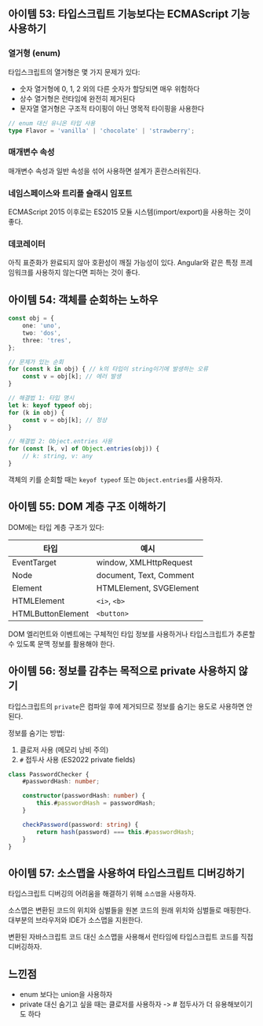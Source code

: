 ## 아이템 53: 타입스크립트 기능보다는 ECMAScript 기능 사용하기

### 열거형 (enum)
타입스크립트의 열거형은 몇 가지 문제가 있다:
- 숫자 열거형에 0, 1, 2 외의 다른 숫자가 할당되면 매우 위험하다
- 상수 열거형은 런타임에 완전히 제거된다
- 문자열 열거형은 구조적 타이핑이 아닌 명목적 타이핑을 사용한다

```typescript
// enum 대신 유니온 타입 사용
type Flavor = 'vanilla' | 'chocolate' | 'strawberry';
```

### 매개변수 속성
매개변수 속성과 일반 속성을 섞어 사용하면 설계가 혼란스러워진다.

### 네임스페이스와 트리플 슬래시 임포트
ECMAScript 2015 이후로는 ES2015 모듈 시스템(import/export)을 사용하는 것이 좋다.

### 데코레이터
아직 표준화가 완료되지 않아 호환성이 깨질 가능성이 있다. Angular와 같은 특정 프레임워크를 사용하지 않는다면 피하는 것이 좋다.

## 아이템 54: 객체를 순회하는 노하우

```typescript
const obj = {
	one: 'uno',
	two: 'dos',
	three: 'tres',
};

// 문제가 있는 순회
for (const k in obj) { // k의 타입이 string이기에 발생하는 오류
	const v = obj[k]; // 에러 발생
}

// 해결법 1: 타입 명시
let k: keyof typeof obj;
for (k in obj) {
	const v = obj[k]; // 정상
}

// 해결법 2: Object.entries 사용
for (const [k, v] of Object.entries(obj)) {
	// k: string, v: any
}
```

객체의 키를 순회할 때는 `keyof typeof` 또는 `Object.entries`를 사용하자.

## 아이템 55: DOM 계층 구조 이해하기

DOM에는 타입 계층 구조가 있다:

| 타입 | 예시 |
|----|----|
| EventTarget | window, XMLHttpRequest |
| Node | document, Text, Comment |
| Element | HTMLElement, SVGElement |
| HTMLElement | `<i>`, `<b>` |
| HTMLButtonElement | `<button>` |

DOM 엘리먼트와 이벤트에는 구체적인 타입 정보를 사용하거나 타입스크립트가 추론할 수 있도록 문맥 정보를 활용해야 한다.

## 아이템 56: 정보를 감추는 목적으로 private 사용하지 않기

타입스크립트의 `private`은 컴파일 후에 제거되므로 정보를 숨기는 용도로 사용하면 안 된다.

정보를 숨기는 방법:
1. 클로저 사용 (메모리 낭비 주의)
2. `#` 접두사 사용 (ES2022 private fields)

```typescript
class PasswordChecker {
	#passwordHash: number;

	constructor(passwordHash: number) {
		this.#passwordHash = passwordHash;
	}

	checkPassword(password: string) {
		return hash(password) === this.#passwordHash;
	}
}
```

## 아이템 57: 소스맵을 사용하여 타입스크립트 디버깅하기

타입스크립트 디버깅의 어려움을 해결하기 위해 `소스맵`을 사용하자.

소스맵은 변환된 코드의 위치와 심벌들을 원본 코드의 원래 위치와 심벌들로 매핑한다. 대부분의 브라우저와 IDE가 소스맵을 지원한다.

변환된 자바스크립트 코드 대신 소스맵을 사용해서 런타임에 타입스크립트 코드를 직접 디버깅하자.

## 느낀점

- enum 보다는 union을 사용하자
- private 대신 숨기고 싶을 때는 클로저를 사용하자 -> # 접두사가 더 유용해보이기도 하다